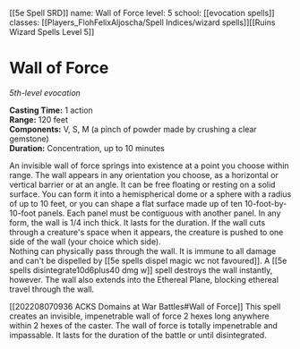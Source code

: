 [[5e Spell SRD]]
name: Wall of Force
level: 5
school: [[evocation spells]]
classes: [[Players_FlohFelixAljoscha/Spell Indices/wizard spells]][[Ruins Wizard Spells Level 5]]

# Wall of Force 
_5th-level evocation_ 

**Casting Time:** 1 action    
**Range:** 120 feet    
**Components:** V, S, M (a pinch of powder made by crushing a clear gemstone)    
**Duration:** Concentration, up to 10 minutes 

An invisible wall of force springs into existence at a point you choose within range. The wall appears in any orientation you choose, as a horizontal or vertical barrier or at an angle. It can be free floating or resting on a solid surface. You can form it into a hemispherical dome or a sphere with a radius of up to 10 feet, or you can shape a flat surface made up of ten 10-foot-by-10-foot panels. Each panel must be contiguous with another panel. In any form, the wall is 1/4 inch thick. It lasts for the duration. If the wall cuts through a creature's space when it appears, the creature is pushed to one side of the wall (your choice which side).    
Nothing can physically pass through the wall. It is immune to all damage and can't be dispelled by [[5e spells dispel magic wc not favoured]]. A [[5e spells disintegrate10d6plus40 dmg w]] spell destroys the wall instantly, however. The wall also extends into the Ethereal Plane, blocking ethereal travel through the wall. 


[[202208070936 ACKS Domains at War Battles#Wall of Force]]
This spell creates an invisible, impenetrable wall of force 2 hexes long anywhere within 2 hexes of the caster. The wall of force is totally impenetrable and impassable. It lasts for the duration of the battle or until disintegrated.
